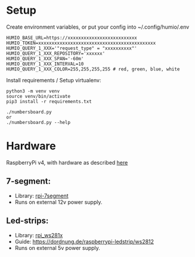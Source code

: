 # Setup
Create environment variables, or put your config into ~/.config/humio/.env
```
HUMIO_BASE_URL=https://xxxxxxxxxxxxxxxxxxxxxxxxxx
HUMIO_TOKEN=xxxxxxxxxxxxxxxxxxxxxxxxxxxxxxxxxxxxxxxxxxxx
HUMIO_QUERY_1_XXX='"request_type" = "xxxxxxxxxx"'
HUMIO_QUERY_1_XXX_REPOSITORY='xxxxxx'
HUMIO_QUERY_1_XXX_SPAN='-60m'
HUMIO_QUERY_1_XXX_INTERVAL=10
HUMIO_QUERY_1_XXX_COLOR=255,255,255,255 # red, green, blue, white
```

Install requirements / Setup virtualenv:
```
python3 -m venv venv
source venv/bin/activate
pip3 install -r requirements.txt

./numbersboard.py
or
./numbersboard.py --help

```

# Hardware
RaspberryPi v4, with hardware as described [here](https://github.com/agjendem/rpi-7segment)

## 7-segment:
* Library: [rpi-7segment](https://github.com/agjendem/rpi-7segment)
* Runs on external 12v power supply.

## Led-strips:
* Library: [rpi_ws281x](https://github.com/jgarff/rpi_ws281x)
* Guide: https://dordnung.de/raspberrypi-ledstrip/ws2812
* Runs on external 5v power supply.
